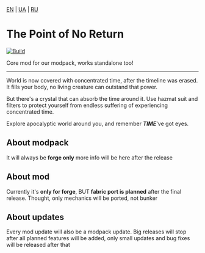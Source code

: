 [EN](/README.md) | [UA](/README_UA.md) | [RU](/README_RU.md)

# The Point of No Return
[![Build](https://github.com/4SV-Studio/The-Point-Of-No-Return/actions/workflows/gradle.yml/badge.svg)](https://github.com/4SV-Studio/The-Point-Of-No-Return/actions/workflows/gradle.yml)

Core mod for our modpack, works standalone too!

---

World is now covered with concentrated time, after the timeline was erased. 
It fills your body, no living creature can outstand that power. 

But there's a crystal that can absorb the time around it. 
Use hazmat suit and filters to protect yourself from endless suffering of experiencing concentrated time.

Explore apocalyptic world around you, and remember _**TIME**_'ve got eyes.

## About modpack
It will always be **forge only**
more info will be here after the release 


## About mod
Currently it's **only for forge**, BUT **fabric port is planned** after the final release. Thought, only mechanics will be ported, not bunker

## About updates
Every mod update will also be a modpack update. Big releases will stop after all planned features will be added, only small updates and bug fixes will be released after that